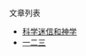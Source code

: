文章列表  
* [科学迷信和神学](https://github.com/nmsoccer/blind/wiki/%E7%A7%91%E5%AD%A6%EF%BC%8C%E8%BF%B7%E4%BF%A1%E5%92%8C%E7%A5%9E%E5%AD%A6)
* [一二三](https://github.com/nmsoccer/blind/wiki/%E4%B8%80%E4%BA%8C%E4%B8%89)
